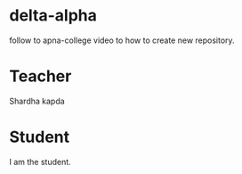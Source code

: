 # delta-alpha
follow to apna-college video  to how to create new repository.

# Teacher 
Shardha kapda

# Student
 I am the student.
